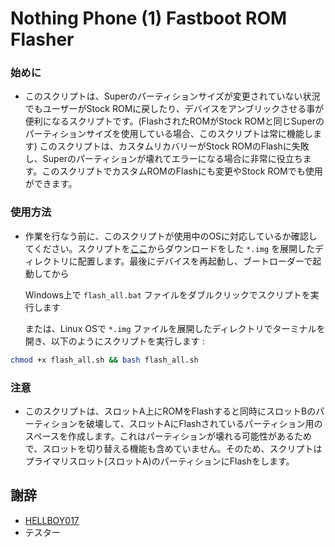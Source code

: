 # Nothing Phone (1) Fastboot ROM Flasher

### 始めに
- このスクリプトは、Superのパーティションサイズが変更されていない状況でもユーザーがStock ROMに戻したり、デバイスをアンブリックさせる事が便利になるスクリプトです。(FlashされたROMがStock ROMと同じSuperのパーティションサイズを使用している場合、このスクリプトは常に機能します)
このスクリプトは、カスタムリカバリーがStock ROMのFlashに失敗し、Superのパーティションが壊れてエラーになる場合に非常に役立ちます。このスクリプトでカスタムROMのFlashにも変更やStock ROMでも使用ができます。

### 使用方法
- 作業を行なう前に、このスクリプトが使用中のOSに対応しているか確認してください。スクリプトを[ここ](https://github.com/spike0en/Spacewar_Archive)からダウンロードをした `*.img` を展開したディレクトリに配置します。最後にデバイスを再起動し、ブートローダーで起動してから

    Windows上で `flash_all.bat` ファイルをダブルクリックでスクリプトを実行します 

    または、Linux OSで `*.img` ファイルを展開したディレクトリでターミナルを開き、以下のようにスクリプトを実行します :

```bash
chmod +x flash_all.sh && bash flash_all.sh
```

### 注意
- このスクリプトは、スロットA上にROMをFlashすると同時にスロットBのパーティションを破壊して、スロットAにFlashされているパーティション用のスペースを作成します。これはパーティションが壊れる可能性があるためで、スロットを切り替える機能も含めていません。そのため、スクリプトはプライマリスロット(スロットA)のパーティションにFlashをします。

## 謝辞
- [HELLBOY017](https://github.com/HELLBOY017)
- テスター
